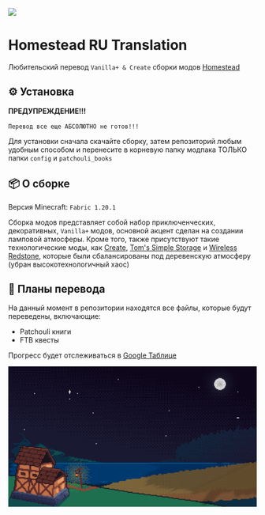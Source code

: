 <img src="https://cdn.modrinth.com/data/cached_images/5b22205d972d2006c6bd3ff913524a33f8a5761e.png"><br>
# Homestead RU Translation
Любительский перевод `Vanilla+ & Create` сборки модов [Homestead](https://modrinth.com/modpack/homestead)

## ⚙️ Установка
**ПРЕДУПРЕЖДЕНИЕ!!!**
```
Перевод все еще АБСОЛЮТНО не готов!!!
```
Для установки сначала скачайте сборку, затем репозиторий любым удобным способом и перенесите в корневую папку модпака ТОЛЬКО папки `config` и `patchouli_books`

## 📦 О сборке 
Версия Minecraft: `Fabric 1.20.1`

Сборка модов представляет собой набор приключенческих, декоративных, `Vanilla+` модов, основной акцент сделан на создании ламповой атмосферы. Кроме того, также присутствуют такие технологические моды, как [Create](https://modrinth.com/mod/create-fabric), [Tom's Simple Storage](https://modrinth.com/mod/toms-storage) и [Wireless Redstone](https://modrinth.com/mod/wirelessredstone), которые были сбалансированы под деревенскую атмосферу (убран высокотехнологичный хаос)

## 📅 Планы перевода 
На данный момент в репозитории находятся все файлы, которые будут переведены, включающие:
- Patchouli книги
- FTB квесты

Прогресс будет отслеживаться в [Google Таблице](https://docs.google.com/spreadsheets/d/1KgAi4I8NGKTt3XyMnZGjPG_Oird5zyPBfKRI_52j-ls/edit?usp=sharing)


![FullNight.png](branding/FullNight.png)




